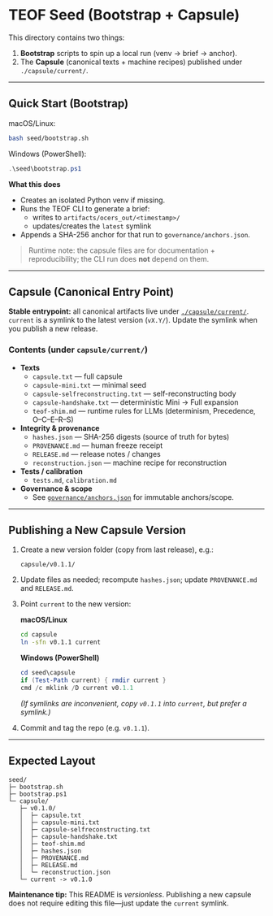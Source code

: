 # TEOF Seed (Bootstrap + Capsule)

This directory contains two things:

1) **Bootstrap** scripts to spin up a local run (venv → brief → anchor).
2) The **Capsule** (canonical texts + machine recipes) published under `./capsule/current/`.

---

## Quick Start (Bootstrap)

macOS/Linux:
~~~bash
bash seed/bootstrap.sh
~~~

Windows (PowerShell):
~~~powershell
.\seed\bootstrap.ps1
~~~

**What this does**
- Creates an isolated Python venv if missing.
- Runs the TEOF CLI to generate a brief:
  - writes to `artifacts/ocers_out/<timestamp>/`
  - updates/creates the `latest` symlink
- Appends a SHA-256 anchor for that run to `governance/anchors.json`.

> Runtime note: the capsule files are for documentation + reproducibility; the CLI run does **not** depend on them.

---

## Capsule (Canonical Entry Point)

**Stable entrypoint:** all canonical artifacts live under [`./capsule/current/`](./capsule/current/).  
`current` is a symlink to the latest version (`vX.Y/`). Update the symlink when you publish a new release.

### Contents (under `capsule/current/`)
- **Texts**
  - `capsule.txt` — full capsule  
  - `capsule-mini.txt` — minimal seed  
  - `capsule-selfreconstructing.txt` — self-reconstructing body  
  - `capsule-handshake.txt` — deterministic Mini → Full expansion  
  - `teof-shim.md` — runtime rules for LLMs (determinism, Precedence, O–C–E–R–S)
- **Integrity & provenance**
  - `hashes.json` — SHA-256 digests (source of truth for bytes)  
  - `PROVENANCE.md` — human freeze receipt  
  - `RELEASE.md` — release notes / changes  
  - `reconstruction.json` — machine recipe for reconstruction
- **Tests / calibration**
  - `tests.md`, `calibration.md`
- **Governance & scope**
  - See [`governance/anchors.json`](../../governance/anchors.json) for immutable anchors/scope.

---

## Publishing a New Capsule Version

1. Create a new version folder (copy from last release), e.g.:
   ~~~
   capsule/v0.1.1/
   ~~~
2. Update files as needed; recompute `hashes.json`; update `PROVENANCE.md` and `RELEASE.md`.
3. Point `current` to the new version:

   **macOS/Linux**
   ~~~bash
   cd capsule
   ln -sfn v0.1.1 current
   ~~~

   **Windows (PowerShell)**
   ~~~powershell
   cd seed\capsule
   if (Test-Path current) { rmdir current }
   cmd /c mklink /D current v0.1.1
   ~~~
   *(If symlinks are inconvenient, copy `v0.1.1` into `current`, but prefer a symlink.)*

4. Commit and tag the repo (e.g. `v0.1.1`).

---

## Expected Layout

~~~
seed/
├─ bootstrap.sh
├─ bootstrap.ps1
└─ capsule/
   ├─ v0.1.0/
   │  ├─ capsule.txt
   │  ├─ capsule-mini.txt
   │  ├─ capsule-selfreconstructing.txt
   │  ├─ capsule-handshake.txt
   │  ├─ teof-shim.md
   │  ├─ hashes.json
   │  ├─ PROVENANCE.md
   │  ├─ RELEASE.md
   │  └─ reconstruction.json
   └─ current -> v0.1.0
~~~

**Maintenance tip:** This README is *versionless*. Publishing a new capsule does not require editing this file—just update the `current` symlink.
